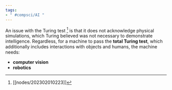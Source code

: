 ```yaml
---
tags:
- " #compsci/AI "
---
```


An issue with the Turing test [^1] is that it does not acknowledge physical simulations, which Turing believed was not necessary to demonstrate intelligence. Regardless, for a machine to pass the **total Turing test**, which additionally includes interactions with objects and humans, the machine needs:
- **computer vision**
- **robotics** <!--SR:!2024-07-25,380,325!2024-07-04,359,307!2024-07-28,383,327-->

[^1]: [[nodes/202302010223]]
